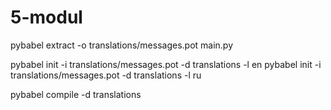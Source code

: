 # 5-modul

pybabel extract -o translations/messages.pot main.py

pybabel init -i translations/messages.pot -d translations -l en
pybabel init -i translations/messages.pot -d translations -l ru

pybabel compile -d translations
